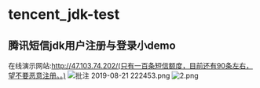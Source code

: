 # tencent_jdk-test
## 腾讯短信jdk用户注册与登录小demo
在线演示网站:http://47.103.74.202/(只有一百条短信额度，目前还有90条左右，望不要恶意注册。。)
![批注 2019-08-21 222453.png](https://i.loli.net/2019/08/21/4qMdlygft2H18cp.png)
![2.png](https://i.loli.net/2019/08/21/fspXS75THGecMP2.png)
